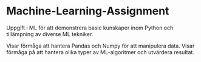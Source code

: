 # Machine-Learning-Assignment
Uppgift i ML för att demonstrera basic kunskaper inom Python och tillämpning av diverse ML tekniker. 

Visar förmåga att hantera Pandas och Numpy för att manipulera data. 
Visar förmåga på att hantera olika typer av ML-algoritmer och utvärdera resultat. 
